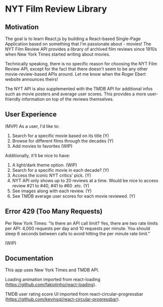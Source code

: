 # NYT Film Review Library

## Motivation

The goal is to learn React.js by building a React-based Single-Page Application based on something that I'm passionate about - movies! The NYT Film Review API provides a library of archived film reviews since 1910s when New York Times started writing about movies. 

Technically speaking, there is no specific reason for choosing the NYT Film Review API, except for the fact that there doesn't seem to be any other movie-review-based APIs around. Let me know when the Roger Ebert website announces theirs!

The NYT API is also supplemented with the TMDB API for additional infos such as movie posters and average user scores. This provides a more user-friendly information on top of the reviews themselves. 

## User Experience

(MVP) As a user, I'd like to:

1. Search for a specific movie based on its title (Y)
2. Browse for different films through the decades (Y)
3. Add movies to favorites (WIP)

Additionally, it'll be nice to have:

1. A light/dark theme option. (WIP)
2. Search for a specific movie in each decade? (Y)
3. Access the iconic NYT critics' pick. (Y)
4. NYT API only shows up to 20 reviews at a time. Would be nice to access review #21 to #40, #41 to #60 .etc. (Y)
5. See images along with each review. (Y)
6. See TMDB average user scores for each movie reviewed. (Y)

## Error 429 (Too Many Requests)

Per New York Times: "Is there an API call limit? Yes, there are two rate limits per API: 4,000 requests per day and 10 requests per minute. You should sleep 6 seconds between calls to avoid hitting the per minute rate limit."

(WIP)

## Documentation

This app uses New York Times and TMDB API.

Loading animation imported from react-loading (https://github.com/fakiolinho/react-loading).

TMDB user rating score UI imported from react-circular-progressbar (https://github.com/kevinsqi/react-circular-progressbar).